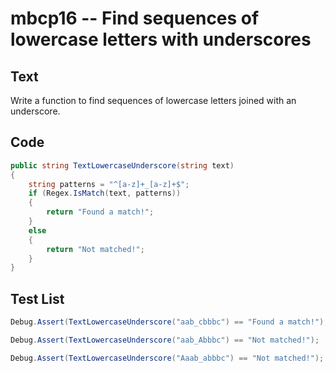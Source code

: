 # mbcp16 -- Find sequences of lowercase letters with underscores

## Text

Write a function to find sequences of lowercase letters joined with an underscore.

## Code

```csharp
public string TextLowercaseUnderscore(string text)  
{  
    string patterns = "^[a-z]+_[a-z]+$";  
    if (Regex.IsMatch(text, patterns))  
    {  
        return "Found a match!";  
    }  
    else  
    {  
        return "Not matched!";  
    }  
}
```

## Test List

```csharp
Debug.Assert(TextLowercaseUnderscore("aab_cbbbc") == "Found a match!");
```

```csharp
Debug.Assert(TextLowercaseUnderscore("aab_Abbbc") == "Not matched!");
```

```csharp
Debug.Assert(TextLowercaseUnderscore("Aaab_abbbc") == "Not matched!");
```
